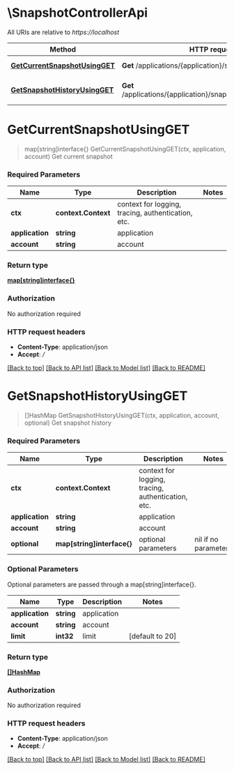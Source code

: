 # \SnapshotControllerApi

All URIs are relative to *https://localhost*

Method | HTTP request | Description
------------- | ------------- | -------------
[**GetCurrentSnapshotUsingGET**](SnapshotControllerApi.md#GetCurrentSnapshotUsingGET) | **Get** /applications/{application}/snapshots/{account} | Get current snapshot
[**GetSnapshotHistoryUsingGET**](SnapshotControllerApi.md#GetSnapshotHistoryUsingGET) | **Get** /applications/{application}/snapshots/{account}/history | Get snapshot history


# **GetCurrentSnapshotUsingGET**
> map[string]interface{} GetCurrentSnapshotUsingGET(ctx, application, account)
Get current snapshot

### Required Parameters

Name | Type | Description  | Notes
------------- | ------------- | ------------- | -------------
 **ctx** | **context.Context** | context for logging, tracing, authentication, etc.
  **application** | **string**| application | 
  **account** | **string**| account | 

### Return type

[**map[string]interface{}**](interface{}.md)

### Authorization

No authorization required

### HTTP request headers

 - **Content-Type**: application/json
 - **Accept**: */*

[[Back to top]](#) [[Back to API list]](../README.md#documentation-for-api-endpoints) [[Back to Model list]](../README.md#documentation-for-models) [[Back to README]](../README.md)

# **GetSnapshotHistoryUsingGET**
> []HashMap GetSnapshotHistoryUsingGET(ctx, application, account, optional)
Get snapshot history

### Required Parameters

Name | Type | Description  | Notes
------------- | ------------- | ------------- | -------------
 **ctx** | **context.Context** | context for logging, tracing, authentication, etc.
  **application** | **string**| application | 
  **account** | **string**| account | 
 **optional** | **map[string]interface{}** | optional parameters | nil if no parameters

### Optional Parameters
Optional parameters are passed through a map[string]interface{}.

Name | Type | Description  | Notes
------------- | ------------- | ------------- | -------------
 **application** | **string**| application | 
 **account** | **string**| account | 
 **limit** | **int32**| limit | [default to 20]

### Return type

[**[]HashMap**](HashMap.md)

### Authorization

No authorization required

### HTTP request headers

 - **Content-Type**: application/json
 - **Accept**: */*

[[Back to top]](#) [[Back to API list]](../README.md#documentation-for-api-endpoints) [[Back to Model list]](../README.md#documentation-for-models) [[Back to README]](../README.md)

